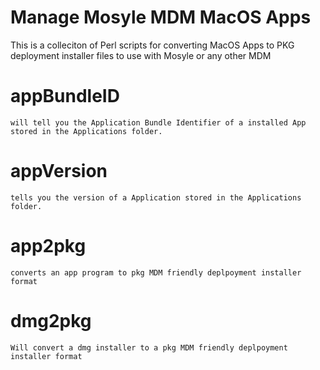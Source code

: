 Manage Mosyle MDM MacOS Apps
===============
 This is a colleciton of Perl scripts for converting MacOS Apps to PKG deployment installer files to use with Mosyle or any other MDM

appBundleID
===============
	will tell you the Application Bundle Identifier of a installed App stored in the Applications folder.

appVersion 
===============
	tells you the version of a Application stored in the Applications folder.

app2pkg
===============
	converts an app program to pkg MDM friendly deplpoyment installer format

dmg2pkg
===============
	Will convert a dmg installer to a pkg MDM friendly deplpoyment installer format